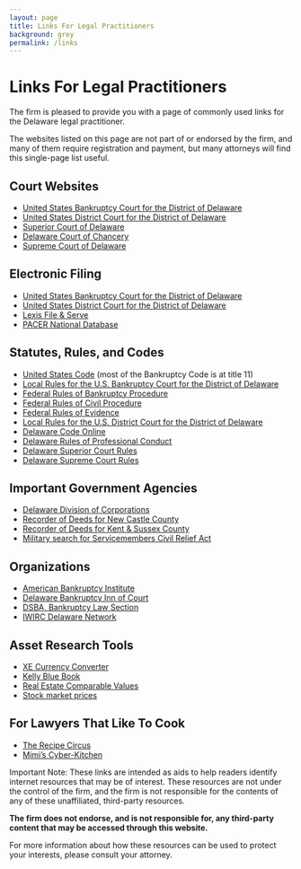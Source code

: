 ```yaml
---
layout: page
title: Links For Legal Practitioners
background: grey
permalink: /links
---
```


# Links For Legal Practitioners

The firm is pleased to provide you with a page of commonly used links for the Delaware legal practitioner. 

The websites listed on this page are not part of or endorsed by the firm, and many of them require registration and payment, but many attorneys will find this single-page list useful.

## Court Websites

* [United States Bankruptcy Court for the District of Delaware](http://www.deb.uscourts.gov/)
* [United States District Court for the District of Delaware](http://www.ded.uscourts.gov/)
* [Superior Court of Delaware](http://courts.delaware.gov/Superior)
* [Delaware Court of Chancery](http://courts.delaware.gov/Chancery)
* [Supreme Court of Delaware](http://courts.delaware.gov/Supreme)

## Electronic Filing

* <a href="https://ecf.deb.uscourts.gov/cgi-bin/login.pl">United States Bankruptcy Court for the District of Delaware</a>
* <a href="https://ecf.ded.uscourts.gov/cgi-bin/login.pl">United States District Court for the District of Delaware</a>
* <a href="https://secure.fileandservexpress.com/Login/Login.aspx">Lexis File &amp; Serve</a>
* <a href="https://pcl.uscourts.gov/search">PACER National Database</a>

## Statutes, Rules, and Codes

* <a href="http://www.law.cornell.edu/uscode/">United States Code</a> (most of the Bankruptcy Code is at title 11)
* <a href="http://www.deb.uscourts.gov/local-rules-and-orders">Local Rules for the U.S. Bankruptcy Court for the District of Delaware</a>
* <a href="http://www.law.cornell.edu/rules/frbp/">Federal Rules of Bankruptcy Procedure</a>
* <a href="http://www.law.cornell.edu/rules/frcp/">Federal Rules of Civil Procedure</a>
* <a href="http://www.law.cornell.edu/rules/fre/">Federal Rules of Evidence</a>
* <a href="http://www.ded.uscourts.gov/Forms/LocalRules/LocalRulesCivil_4-30-10.pdf">Local Rules for the U.S. District Court for the District of Delaware</a>
* <a href="http://delcode.delaware.gov/">Delaware Code&nbsp;Online</a>
* <a href="http://courts.state.de.us/rules/pdf/DLRPC-LN.pdf">Delaware Rules of Professional Conduct</a>
* <a href="http://courts.delaware.gov/rules/superior_civil_rules_2014.pdf">Delaware Superior Court Rules</a>
* <a href="http://courts.delaware.gov/rules/pdf/SupremeCourtRules.pdf">Delaware Supreme Court Rules</a>

## Important Government Agencies

* <a href="https://icis.corp.delaware.gov/Ecorp/EntitySearch/NameSearch.aspx">Delaware Division of Corporations</a>
* <a href="http://www.ncc-deeds.com/recclkshr/default.asp">Recorder of Deeds for New Castle County</a>
* <a href="https://de.uslandrecords.com/">Recorder of Deeds for Kent &amp; Sussex County</a>
* <a href="https://www.servicememberscivilreliefact.com/">Military search for Servicemembers Civil Relief Act</a>

## Organizations

* <a href="http://www.abiworld.org/">American Bankruptcy Institute</a>
* <a href="http://www.innsofcourt.org/Content/InnContent.aspx?Id=1486">Delaware Bankruptcy Inn of Court</a>
* <a href="https://www.dsba.org/sections-committees/sections-of-the-bar/bankruptcy-law/">DSBA, Bankruptcy Law Section</a>
* <a href="http://www.iwirc.org/networks/delaware">IWIRC Delaware Network</a>

## Asset Research Tools

* <a href="http://www.xe.com/ucc/">XE Currency Converter</a>
* <a href="http://www.kbb.com/">Kelly Blue Book</a>
* <a href="https://www.zillow.com/">Real Estate Comparable Values</a>
* <a href="http://finance.yahoo.com/">Stock market prices</a>

## For Lawyers That Like To Cook

* <a href="http://www.recipecircus.com/">The Recipe Circus</a>
* <a href="http://www.cyber-kitchen.com/">Mimi’s Cyber-Kitchen</a>


Important Note: These links are intended as aids to help readers identify internet resources that may be of interest. These resources are not under the control of the firm, and the firm is not responsible for the contents of any of these unaffiliated, third-party resources. 

**The firm does not endorse, and is not responsible for, any third-party content that may be accessed through this website.** 

For more information about how these resources can be used to protect your interests, please consult your attorney.